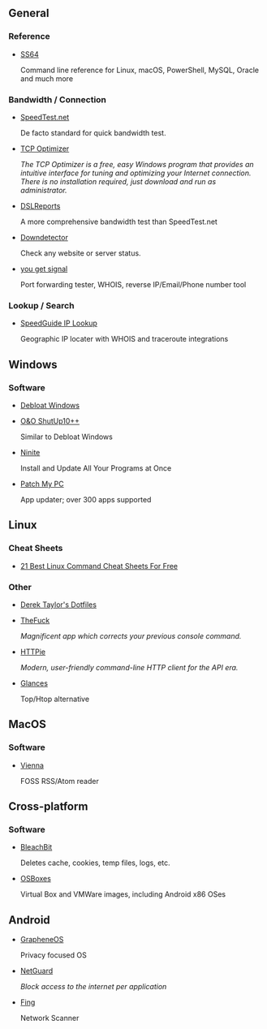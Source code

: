 ## General

### Reference

- [SS64](https://ss64.com/)

    Command line reference for Linux, macOS, PowerShell, MySQL, Oracle and much more

### Bandwidth / Connection

- [SpeedTest.net](https://www.speedtest.net/)

    De facto standard for quick bandwidth test.

- [TCP Optimizer](https://www.speedguide.net/downloads.php)

    *The TCP Optimizer is a free, easy Windows program that provides an intuitive interface for tuning and optimizing your Internet connection. There is no installation required, just download and run as administrator.*

- [DSLReports](http://www.dslreports.com/speedtest)

    A more comprehensive bandwidth test than SpeedTest.net

- [Downdetector](https://downdetector.com/)

    Check any website or server status.

- [you get signal](https://www.yougetsignal.com/)

    Port forwarding tester, WHOIS, reverse IP/Email/Phone number tool

### Lookup / Search

- [SpeedGuide IP Lookup](https://www.speedguide.net/ip/)

    Geographic IP locater with WHOIS and traceroute integrations

## Windows

### Software

- [Debloat Windows](https://www.christitus.com/debloat-windows-10-2020/)
- [O&O ShutUp10++](https://www.oo-software.com/en/shutup10)

    Similar to Debloat Windows
    
- [Ninite](https://ninite.com/)

    Install and Update All Your Programs at Once

- [Patch My PC](https://patchmypc.com/home-updater#download)

    App updater; over 300 apps supported

## Linux

### Cheat Sheets

- [21 Best Linux Command Cheat Sheets For Free](https://itsfoss.com/linux-commands-cheat-sheets/)

### Other

- [Derek Taylor's Dotfiles](https://gitlab.com/dwt1/dotfiles)
- [TheFuck](https://github.com/nvbn/thefuck)

    *Magnificent app which corrects your previous console command.*

- [HTTPie](https://github.com/httpie/httpie)

    *Modern, user-friendly command-line HTTP client for the API era.*

- [Glances](https://github.com/nicolargo/glances)

    Top/Htop alternative

## MacOS

### Software

- [Vienna](https://www.vienna-rss.com/about)

    FOSS RSS/Atom reader

## Cross-platform

### Software

- [BleachBit](https://www.bleachbit.org/)

    Deletes cache, cookies, temp files, logs, etc.

- [OSBoxes](https://www.osboxes.org/)

    Virtual Box and VMWare images, including Android x86 OSes

## Android

- [GrapheneOS](https://grapheneos.org/)

    Privacy focused OS

- [NetGuard](https://netguard.me/)

    *Block access to the internet per application*

- [Fing](https://play.google.com/store/apps/details?id=com.overlook.android.fing&amp;hl=en_US)

    Network Scanner
